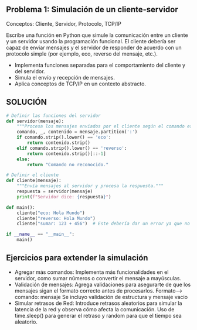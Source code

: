## Problema 1: Simulación de un cliente-servidor
Conceptos: Cliente, Servidor, Protocolo, TCP/IP

Escribe una función en Python que simule la comunicación entre un cliente y un servidor usando la programación funcional. El cliente debería ser capaz de enviar mensajes y el servidor de responder de acuerdo con un protocolo simple (por ejemplo, eco, reverso del mensaje, etc.).

* Implementa funciones separadas para el comportamiento del cliente y del servidor.
* Simula el envío y recepción de mensajes.
* Aplica conceptos de TCP/IP en un contexto abstracto.

## SOLUCIÓN
``` Python
# Definir las funciones del servidor
def servidor(mensaje):
    """Procesa los mensajes enviados por el cliente según el comando especificado."""
    comando, _, contenido = mensaje.partition(':')
    if comando.strip().lower() == 'eco':
        return contenido.strip()
    elif comando.strip().lower() == 'reverso':
        return contenido.strip()[::-1]
    else:
        return "Comando no reconocido."

# Definir el cliente
def cliente(mensaje):
    """Envía mensajes al servidor y procesa la respuesta."""
    respuesta = servidor(mensaje)
    print(f"Servidor dice: {respuesta}")

def main():
    cliente("eco: Hola Mundo")
    cliente("reverso: Hola Mundo")
    cliente("sumar: 123 + 456")  # Este debería dar un error ya que no está implementado

if __name__ == "__main__":
    main()

```

## Ejercicios para extender la simulación
* Agregar más comandos: Implementa más funcionalidades en el servidor, como sumar números o convertir el mensaje a mayúsculas. 
* Validación de mensajes: Agrega validaciones para asegurarte de que los mensajes sigan el formato correcto antes de procesarlos. 
Formato-->  comando: mensaje
Se incluyo validación de estructura y mensaje vacio
* Simular retrasos de Red: Introduce retrasos aleatorios para simular la latencia de la red y observa cómo afecta la comunicación.
Uso de time.sleep() para generar el retraso y random para que el tiempo sea aleatorio. 